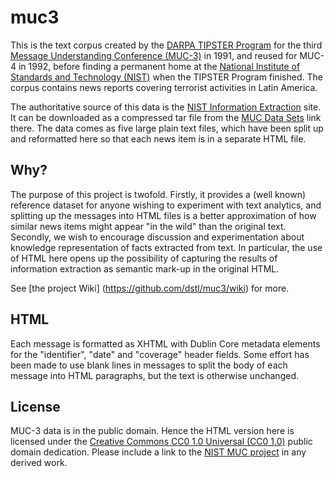 # muc3
This is the text corpus created by the [DARPA TIPSTER Program](http://www.itl.nist.gov/iaui/894.02/related_projects/tipster/) for the third [Message Understanding Conference (MUC-3)](https://en.wikipedia.org/wiki/Message_Understanding_Conference) in 1991, and reused for MUC-4 in 1992, before finding a permanent home at the [National Institute of Standards and Technology (NIST)](http://www.nist.gov/) when the TIPSTER Program finished. The corpus contains news reports covering terrorist activities in Latin America.

The authoritative source of this data is the [NIST Information Extraction](http://www-nlpir.nist.gov/related_projects/muc/) site. It can be downloaded as a compressed tar file from the [MUC Data Sets](http://www-nlpir.nist.gov/related_projects/muc/muc_data/muc_data_index.html) link there. The data comes as five large plain text files, which have been split up and reformatted here so that each news item is in a separate HTML file.

## Why?
The purpose of this project is twofold. Firstly, it provides a (well known) reference dataset for anyone wishing to experiment with text analytics, and splitting up the messages into HTML files is a better approximation of how similar news items might appear "in the wild" than the original text. Secondly, we wish to encourage discussion and experimentation about knowledge representation of facts extracted from text. In particular, the use of HTML here opens up the possibility of capturing the results of information extraction as semantic mark-up in the original HTML.

See [the project Wiki] (https://github.com/dstl/muc3/wiki) for more.

## HTML
Each message is formatted as XHTML with Dublin Core metadata elements for the "identifier", "date" and "coverage" header fields. Some effort has been made to use blank lines in messages to split the body of each message into HTML paragraphs, but the text is otherwise unchanged.

## License
MUC-3 data is in the public domain. Hence the HTML version here is licensed under the [Creative Commons CC0 1.0 Universal (CC0 1.0)](https://creativecommons.org/publicdomain/zero/1.0/) public domain dedication. Please include a link to the [NIST MUC project](http://www-nlpir.nist.gov/related_projects/muc/) in any derived work.
